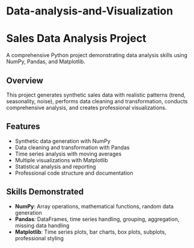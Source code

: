 # Data-analysis-and-Visualization
# Sales Data Analysis Project

A comprehensive Python project demonstrating data analysis skills using NumPy, Pandas, and Matplotlib.

## Overview

This project generates synthetic sales data with realistic patterns (trend, seasonality, noise), performs data cleaning and transformation, conducts comprehensive analysis, and creates professional visualizations.

## Features

- Synthetic data generation with NumPy
- Data cleaning and transformation with Pandas
- Time series analysis with moving averages
- Multiple visualizations with Matplotlib
- Statistical analysis and reporting
- Professional code structure and documentation

## Skills Demonstrated

- **NumPy**: Array operations, mathematical functions, random data generation
- **Pandas**: DataFrames, time series handling, grouping, aggregation, missing data handling
- **Matplotlib**: Time series plots, bar charts, box plots, subplots, professional styling

